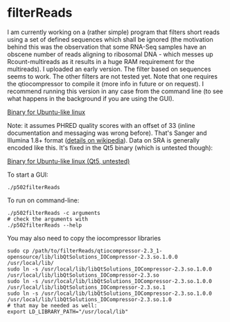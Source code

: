 filterReads
===========

I am currently working on a (rather simple) program that filters short reads using a set of defined sequences which shall be ignored (the motivation behind this was the observation that some RNA-Seq samples have an obscene number of reads aligning to ribosomal DNA - which messes up Rcount-multireads as it results in a huge RAM requirement for the multireads). I uploaded an early version. The filter based on sequences seems to work. The other filters are not tested yet. Note that one requires the qtiocompressor to compile it (more info in future or on request). I recommend running this version in any case from the command line (to see what happens in the background if you are using the GUI).

[Binary for Ubuntu-like linux](https://github.com/MWSchmid/filterReads/blob/master/p502filterReads_linux_64bit?raw=true)

Note: it assumes PHRED quality scores with an offset of 33 (inline documentation and messaging was wrong before). That's Sanger and Illumina 1.8+ format ([details on wikipedia](https://en.wikipedia.org/wiki/FASTQ_format)). Data on SRA is generally encoded like this. It's fixed in the Qt5 binary (which is untested though):

[Binary for Ubuntu-like linux (Qt5, untested)](https://github.com/MWSchmid/filterReads/blob/master/p502filterReads_linux_64bit_qt5?raw=true)

To start a GUI:

```shell
./p502filterReads
```

To run on command-line:

```shell
./p502filterReads -c arguments
# check the arguments with
./p502filterReads --help
```

You may also need to copy the iocompressor libraries

```shell
sudo cp /path/to/filterReads/qtiocompressor-2.3_1-opensource/lib/libQtSolutions_IOCompressor-2.3.so.1.0.0 /usr/local/lib/
sudo ln -s /usr/local/lib/libQtSolutions_IOCompressor-2.3.so.1.0.0 /usr/local/lib/libQtSolutions_IOCompressor-2.3.so
sudo ln -s /usr/local/lib/libQtSolutions_IOCompressor-2.3.so.1.0.0 /usr/local/lib/libQtSolutions_IOCompressor-2.3.so.1
sudo ln -s /usr/local/lib/libQtSolutions_IOCompressor-2.3.so.1.0.0 /usr/local/lib/libQtSolutions_IOCompressor-2.3.so.1.0
# that may be needed as well:
export LD_LIBRARY_PATH="/usr/local/lib"
```


